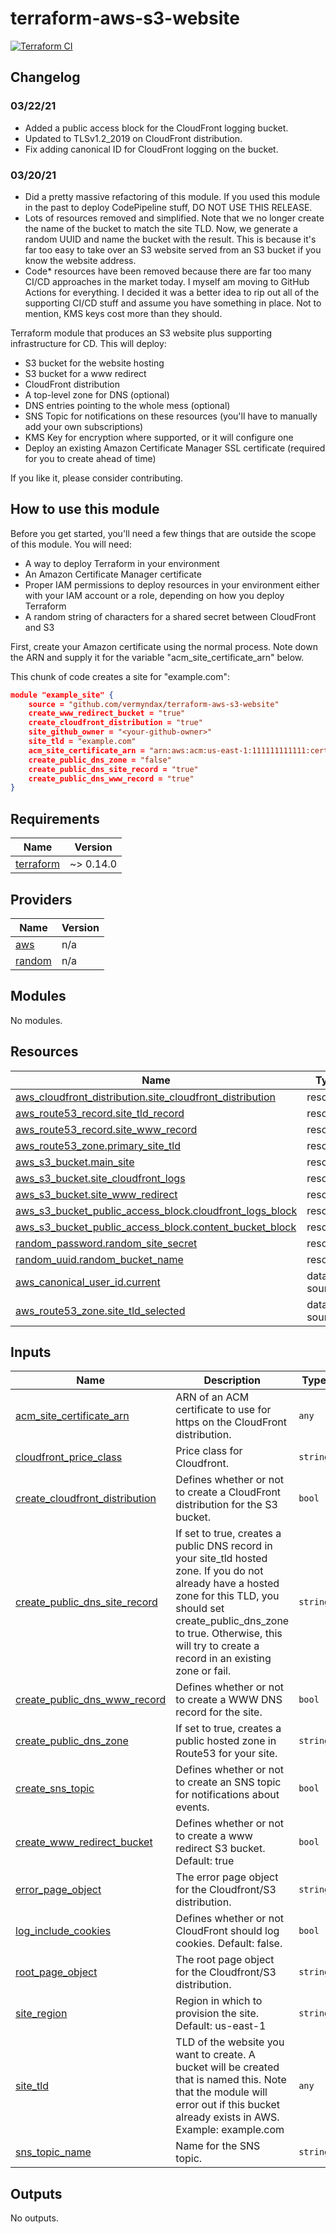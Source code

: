 # terraform-aws-s3-website

[![Terraform CI](https://github.com/Vermyndax/terraform-aws-s3-website/workflows/Terraform%20CI/badge.svg)](https://github.com/Vermyndax/terraform-aws-s3-website/actions?query=workflow%3A%22Terraform+CI%22)

## Changelog

### 03/22/21

* Added a public access block for the CloudFront logging bucket.
* Updated to TLSv1.2_2019 on CloudFront distribution.
* Fix adding canonical ID for CloudFront logging on the bucket.

### 03/20/21

* Did a pretty massive refactoring of this module. If you used this module in the past to deploy CodePipeline stuff, DO NOT USE THIS RELEASE.
* Lots of resources removed and simplified. Note that we no longer create the name of the bucket to match the site TLD. Now, we generate a random UUID and name the bucket with the result. This is because it's far too easy to take over an S3 website served from an S3 bucket if you know the website address.
* Code* resources have been removed because there are far too many CI/CD approaches in the market today. I myself am moving to GitHub Actions for everything. I decided it was a better idea to rip out all of the supporting CI/CD stuff and assume you have something in place. Not to mention, KMS keys cost more than they should.

Terraform module that produces an S3 website plus supporting infrastructure for CD. This will deploy:

* S3 bucket for the website hosting
* S3 bucket for a www redirect
* CloudFront distribution
* A top-level zone for DNS (optional)
* DNS entries pointing to the whole mess (optional)
* SNS Topic for notifications on these resources (you'll have to manually add your own subscriptions)
* KMS Key for encryption where supported, or it will configure one
* Deploy an existing Amazon Certificate Manager SSL certificate (required for you to create ahead of time)

If you like it, please consider contributing.

## How to use this module

Before you get started, you'll need a few things that are outside the scope of this module. You will need:

* A way to deploy Terraform in your environment
* An Amazon Certificate Manager certificate
* Proper IAM permissions to deploy resources in your environment either with your IAM account or a role, depending on how you deploy Terraform
* A random string of characters for a shared secret between CloudFront and S3

First, create your Amazon certificate using the normal process. Note down the ARN and supply it for the variable "acm_site_certificate_arn" below.

This chunk of code creates a site for "example.com":

````json
module "example_site" {
    source = "github.com/vermyndax/terraform-aws-s3-website"
    create_www_redirect_bucket = "true"
    create_cloudfront_distribution = "true"
    site_github_owner = "<your-github-owner>"
    site_tld = "example.com"
    acm_site_certificate_arn = "arn:aws:acm:us-east-1:111111111111:certificate/00000000-0000-0000-0000-000000000000"
    create_public_dns_zone = "false"
    create_public_dns_site_record = "true"
    create_public_dns_www_record = "true"
}
````

<!-- BEGINNING OF PRE-COMMIT-TERRAFORM DOCS HOOK -->
## Requirements

| Name | Version |
|------|---------|
| <a name="requirement_terraform"></a> [terraform](#requirement\_terraform) | ~> 0.14.0 |

## Providers

| Name | Version |
|------|---------|
| <a name="provider_aws"></a> [aws](#provider\_aws) | n/a |
| <a name="provider_random"></a> [random](#provider\_random) | n/a |

## Modules

No modules.

## Resources

| Name | Type |
|------|------|
| [aws_cloudfront_distribution.site_cloudfront_distribution](https://registry.terraform.io/providers/hashicorp/aws/latest/docs/resources/cloudfront_distribution) | resource |
| [aws_route53_record.site_tld_record](https://registry.terraform.io/providers/hashicorp/aws/latest/docs/resources/route53_record) | resource |
| [aws_route53_record.site_www_record](https://registry.terraform.io/providers/hashicorp/aws/latest/docs/resources/route53_record) | resource |
| [aws_route53_zone.primary_site_tld](https://registry.terraform.io/providers/hashicorp/aws/latest/docs/resources/route53_zone) | resource |
| [aws_s3_bucket.main_site](https://registry.terraform.io/providers/hashicorp/aws/latest/docs/resources/s3_bucket) | resource |
| [aws_s3_bucket.site_cloudfront_logs](https://registry.terraform.io/providers/hashicorp/aws/latest/docs/resources/s3_bucket) | resource |
| [aws_s3_bucket.site_www_redirect](https://registry.terraform.io/providers/hashicorp/aws/latest/docs/resources/s3_bucket) | resource |
| [aws_s3_bucket_public_access_block.cloudfront_logs_block](https://registry.terraform.io/providers/hashicorp/aws/latest/docs/resources/s3_bucket_public_access_block) | resource |
| [aws_s3_bucket_public_access_block.content_bucket_block](https://registry.terraform.io/providers/hashicorp/aws/latest/docs/resources/s3_bucket_public_access_block) | resource |
| [random_password.random_site_secret](https://registry.terraform.io/providers/hashicorp/random/latest/docs/resources/password) | resource |
| [random_uuid.random_bucket_name](https://registry.terraform.io/providers/hashicorp/random/latest/docs/resources/uuid) | resource |
| [aws_canonical_user_id.current](https://registry.terraform.io/providers/hashicorp/aws/latest/docs/data-sources/canonical_user_id) | data source |
| [aws_route53_zone.site_tld_selected](https://registry.terraform.io/providers/hashicorp/aws/latest/docs/data-sources/route53_zone) | data source |

## Inputs

| Name | Description | Type | Default | Required |
|------|-------------|------|---------|:--------:|
| <a name="input_acm_site_certificate_arn"></a> [acm\_site\_certificate\_arn](#input\_acm\_site\_certificate\_arn) | ARN of an ACM certificate to use for https on the CloudFront distribution. | `any` | n/a | yes |
| <a name="input_cloudfront_price_class"></a> [cloudfront\_price\_class](#input\_cloudfront\_price\_class) | Price class for Cloudfront. | `string` | `"PriceClass_100"` | no |
| <a name="input_create_cloudfront_distribution"></a> [create\_cloudfront\_distribution](#input\_create\_cloudfront\_distribution) | Defines whether or not to create a CloudFront distribution for the S3 bucket. | `bool` | `true` | no |
| <a name="input_create_public_dns_site_record"></a> [create\_public\_dns\_site\_record](#input\_create\_public\_dns\_site\_record) | If set to true, creates a public DNS record in your site\_tld hosted zone. If you do not already have a hosted zone for this TLD, you should set create\_public\_dns\_zone to true. Otherwise, this will try to create a record in an existing zone or fail. | `string` | `"true"` | no |
| <a name="input_create_public_dns_www_record"></a> [create\_public\_dns\_www\_record](#input\_create\_public\_dns\_www\_record) | Defines whether or not to create a WWW DNS record for the site. | `bool` | `false` | no |
| <a name="input_create_public_dns_zone"></a> [create\_public\_dns\_zone](#input\_create\_public\_dns\_zone) | If set to true, creates a public hosted zone in Route53 for your site. | `string` | `"false"` | no |
| <a name="input_create_sns_topic"></a> [create\_sns\_topic](#input\_create\_sns\_topic) | Defines whether or not to create an SNS topic for notifications about events. | `bool` | `false` | no |
| <a name="input_create_www_redirect_bucket"></a> [create\_www\_redirect\_bucket](#input\_create\_www\_redirect\_bucket) | Defines whether or not to create a www redirect S3 bucket. Default: true | `bool` | `true` | no |
| <a name="input_error_page_object"></a> [error\_page\_object](#input\_error\_page\_object) | The error page object for the Cloudfront/S3 distribution. | `string` | `"404.html"` | no |
| <a name="input_log_include_cookies"></a> [log\_include\_cookies](#input\_log\_include\_cookies) | Defines whether or not CloudFront should log cookies. Default: false. | `bool` | `false` | no |
| <a name="input_root_page_object"></a> [root\_page\_object](#input\_root\_page\_object) | The root page object for the Cloudfront/S3 distribution. | `string` | `"index.html"` | no |
| <a name="input_site_region"></a> [site\_region](#input\_site\_region) | Region in which to provision the site. Default: us-east-1 | `string` | `"us-east-1"` | no |
| <a name="input_site_tld"></a> [site\_tld](#input\_site\_tld) | TLD of the website you want to create. A bucket will be created that is named this. Note that the module will error out if this bucket already exists in AWS. Example: example.com | `any` | n/a | yes |
| <a name="input_sns_topic_name"></a> [sns\_topic\_name](#input\_sns\_topic\_name) | Name for the SNS topic. | `string` | `"website-notifications"` | no |

## Outputs

No outputs.
<!-- END OF PRE-COMMIT-TERRAFORM DOCS HOOK -->